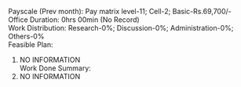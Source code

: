 Payscale (Prev month): Pay matrix level-11; Cell-2; Basic-Rs.69,700/-\
Office Duration: 0hrs 00min (No Record)\
Work Distribution: Research-0%; Discussion-0%; Administration-0%; Others-0%\
Feasible Plan:
1. NO INFORMATION\
Work Done Summary:
1. NO INFORMATION 
